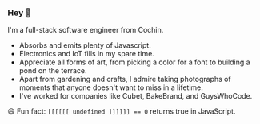### Hey 👋
I'm a full-stack software engineer from Cochin.
- Absorbs and emits plenty of Javascript.
- Electronics and IoT fills in my spare time. 
- Appreciate all forms of art, from picking a color for a font to building a pond on the terrace. 
- Apart from gardening and crafts, I admire taking photographs of moments that anyone doesn't want to miss in a lifetime. 
- I've worked for companies like Cubet, BakeBrand, and GuysWhoCode.

😄 Fun fact: `[[[[[[ undefined ]]]]]] == 0` returns true in JavaScript.
